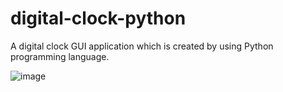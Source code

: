 # digital-clock-python

A digital clock GUI application which is created by using Python programming language.

![image](https://user-images.githubusercontent.com/66233975/118033678-b8105600-b386-11eb-8311-dc56623164eb.png)
